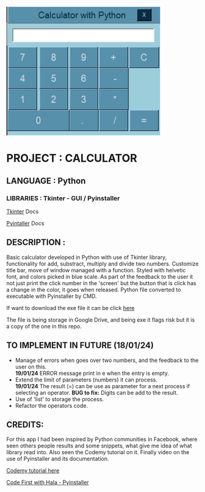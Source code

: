 
![](assets/images/ss-gui.png)

# PROJECT : CALCULATOR

## LANGUAGE : Python

### LIBRARIES : Tkinter - GUI / Pyinstaller

   [Tkinter](https://docs.python.org/3/library/tkinter.html#module-tkinter) Docs

   [Pyintaller](https://pyinstaller.org/en/stable/) Docs

## DESCRIPTION : 

Basic calculator developed in Python with use of Tkinter library, functionality for add, substract, multiply and divide two numbers.
Customize title bar, move of window managed with a function.
Styled with helvetic font, and colors picked in blue scale.
As part of the feedback to the user it not just print the click number in the 'screen' but the button that is click has a change in the color, it goes when released.
Python file converted to executable with Pyinstaller by CMD.

If want to download the exe file it can be click [here](https://drive.google.com/file/d/1EHQbT14v4eo0uyrJFfrGNebb_-sC2BEB/view?usp=sharing)

The file is being storage in Google Drive, and being exe it flags risk but it is a copy of the one in this repo.

## TO IMPLEMENT IN FUTURE (18/01/24)

- Manage of errors when goes over two numbers, and the feedback to the user on this.<br>
    **19/01/24**  ERROR message print in e when the entry is empty.
- Extend the limit of parameters (numbers) it can process. <br>
    **19/01/24**  The result (=) can be use as parameter for a next process if selecting an operator. 
    **BUG to fix:**  Digits can be add to the result. 
- Use of 'list' to storage the process.
- Refactor the operators code.


## CREDITS:

For this app I had been inspired by Python communities in Facebook, where seen others people results and some snippets, what give me idea of what library read into. Also seen the Codemy tutorial on it. Finally video on the use of Pyinstaller and its documentation.
    
   [Codemy tutorial here](https://www.youtube.com/watch?v=s0cpxPSN4k4)

   [Code First with Hala - Pyinstaller](https://www.youtube.com/watch?app=desktop&v=Iv_dECet_oM)